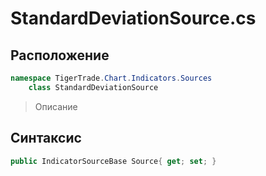 
# StandardDeviationSource.cs
## Расположение
```csharp
namespace TigerTrade.Chart.Indicators.Sources  
    class StandardDeviationSource
```

> Описание

## Синтаксис
```csharp
public IndicatorSourceBase Source{ get; set; }
```
